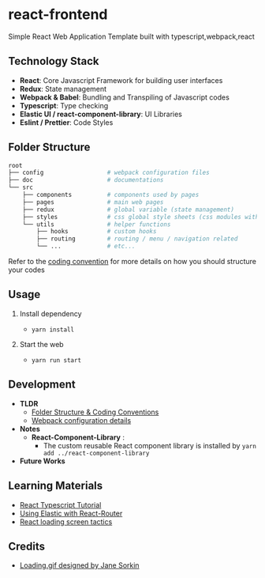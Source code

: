 # react-frontend
Simple React Web Application Template built with typescript,webpack,react

## Technology Stack

- **React**: Core Javascript Framework for building user interfaces
- **Redux**: State management
- **Webpack & Babel**: Bundling and Transpiling of Javascript codes
- **Typescript**: Type checking
- **Elastic UI / react-component-library**: UI Libraries
- **Eslint / Prettier**: Code Styles

## Folder Structure

```bash
root
├── config                  # webpack configuration files
├── doc                     # documentations
└── src
    ├── components          # components used by pages
    ├── pages               # main web pages
    ├── redux               # global variable (state management)
    ├── styles              # css global style sheets (css modules with SASS)
    └── utils               # helper functions
        ├── hooks           # custom hooks 
        ├── routing         # routing / menu / navigation related
        └── ...             # etc...
```

Refer to the [coding convention](doc/CODING_CONVENTIONS.md) for more details on how you should structure your codes

## Usage

1. Install dependency
    - `yarn install`

2. Start the web
    - `yarn run start`

## Development

- **TLDR**
    - [Folder Structure & Coding Conventions](doc/CODING_CONVENTIONS.md)
    - [Webpack configuration details](doc/WEBPACK.md)
- **Notes**
    - **React-Component-Library** : 
        - The custom reusable React component library is installed by `yarn add ../react-component-library` 
- **Future Works**

## Learning Materials
- [React Typescript Tutorial](https://www.youtube.com/watch?v=Z5iWr6Srsj8)
- [Using Elastic with React-Router](https://github.com/elastic/eui/blob/master/wiki/react-router.md)
- [React loading screen tactics](https://medium.com/front-end-weekly/react-loading-screen-tactics-improving-user-experience-9452f183c00b)

## Credits
- [Loading.gif designed by Jane Sorkin](https://medium.com/better-programming/a-quick-and-easy-react-js-loading-screen-with-hooks-940feccd553f)